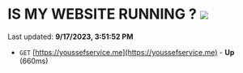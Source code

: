 # IS MY WEBSITE RUNNING ? [![](https://img.shields.io/static/v1?label=Sponsor&message=%E2%9D%A4&logo=GitHub&color=%23fe8e86)](https://github.com/sponsors/<username>)

Last updated: **9/17/2023, 3:51:52 PM**

- `GET` [https://youssefservice.me](https://youssefservice.me) - **Up** (660ms)
